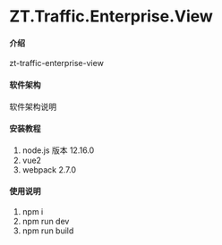 # ZT.Traffic.Enterprise.View

#### 介绍

zt-traffic-enterprise-view

#### 软件架构

软件架构说明

#### 安装教程

1.  node.js 版本 12.16.0
2.  vue2
3.  webpack 2.7.0

#### 使用说明

1.  npm i
2.  npm run dev
3.  npm run build 

